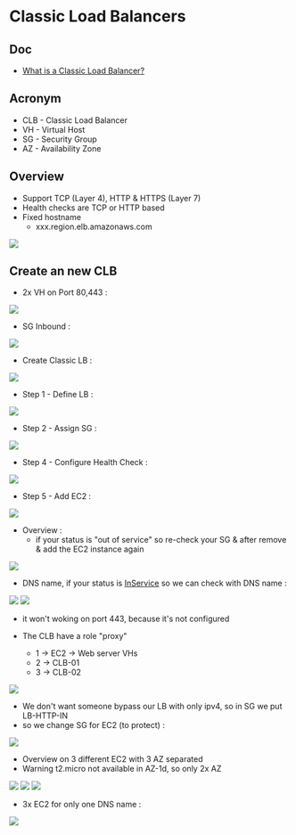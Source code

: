 # Classic Load Balancers

## Doc
* [What is a Classic Load Balancer?](https://docs.aws.amazon.com/elasticloadbalancing/latest/classic/introduction.html)

## Acronym
* CLB - Classic Load Balancer
* VH - Virtual Host
* SG - Security Group
* AZ - Availability Zone

## Overview
* Support TCP (Layer 4), HTTP & HTTPS (Layer 7)
* Health checks are TCP or HTTP based
* Fixed hostname
    * xxx.region.elb.amazonaws.com
    
[<img src="https://i.imgur.com/3p9BafJ.png">](https://i.imgur.com/3p9BafJ.png)

## Create an new CLB
* 2x VH on Port 80,443 :

[<img src="https://i.imgur.com/D5bhGdD.png">](https://i.imgur.com/D5bhGdD.png)

* SG Inbound :

[<img src="https://i.imgur.com/48zoCUi.png">](https://i.imgur.com/48zoCUi.png)

* Create Classic LB :

[<img src="https://i.imgur.com/GS95mHi.png">](https://i.imgur.com/GS95mHi.png)

* Step 1 - Define LB :

[<img src="https://i.imgur.com/oJxQk5A.png">](https://i.imgur.com/oJxQk5A.png)

* Step 2 - Assign SG :

[<img src="https://i.imgur.com/AMaaZ7G.png">](https://i.imgur.com/AMaaZ7G.png)

* Step 4 - Configure Health Check :

[<img src="https://i.imgur.com/bqJJLXP.png">](https://i.imgur.com/bqJJLXP.png)

* Step 5 - Add EC2 :

[<img src="https://i.imgur.com/9TWbwew.png">](https://i.imgur.com/9TWbwew.png)

* Overview : 
   * if your status is "out of service" so re-check your SG & after remove & add the EC2 instance again
   
[<img src="https://i.imgur.com/T6hxcO4.png">](https://i.imgur.com/T6hxcO4.png)

* DNS name, if your status is [InService](https://i.imgur.com/nzvimSp.png) so we can check with DNS name :

[<img src="https://i.imgur.com/ds1QPT9.png">](https://i.imgur.com/ds1QPT9.png)
[<img src="https://i.imgur.com/mtmx5Fg.png">](https://i.imgur.com/mtmx5Fg.png)

* it won't woking on port 443, because it's not configured

* The CLB have a role "proxy" 
   * 1 -> EC2 -> Web server VHs
   * 2 -> CLB-01
   * 3 -> CLB-02

[<img src="https://i.imgur.com/WNiM5Bg.png">](https://i.imgur.com/WNiM5Bg.png)

* We don't want someone bypass our LB with only ipv4, so in SG we put LB-HTTP-IN
* so we change SG for EC2 (to protect) :

[<img src="https://i.imgur.com/jAeJq6k.png">](https://i.imgur.com/jAeJq6k.png)

* Overview on 3 different EC2 with 3 AZ separated
* Warning t2.micro not available in AZ-1d, so only 2x AZ

[<img src="https://i.imgur.com/4jqeZmk.png">](https://i.imgur.com/4jqeZmk.png)
[<img src="https://i.imgur.com/XFdswSt.png">](https://i.imgur.com/XFdswSt.png)
[<img src="https://i.imgur.com/mJZdEL7.png">](https://i.imgur.com/mJZdEL7.png)

* 3x EC2 for only one DNS name :

[<img src="https://i.imgur.com/jZ9zNRv.png">](https://i.imgur.com/jZ9zNRv.png)
